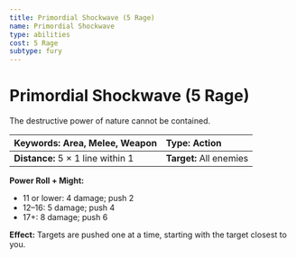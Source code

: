 ```yaml
---
title: Primordial Shockwave (5 Rage)
name: Primordial Shockwave
type: abilities
cost: 5 Rage
subtype: fury
---
```


# Primordial Shockwave (5 Rage)

The destructive power of nature cannot be contained.

| **Keywords:** Area, Melee, Weapon | **Type:** Action        |
| :-------------------------------- | :---------------------- |
| **Distance:** 5 × 1 line within 1 | **Target:** All enemies |

**Power Roll + Might:**

- 11 or lower: 4 damage; push 2
- 12–16: 5 damage; push 4
- 17+: 8 damage; push 6

**Effect:** Targets are pushed one at a time, starting with the target closest to you.
